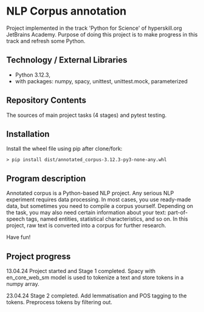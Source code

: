 # NLP Corpus annotation

Project implemented in the track 'Python for Science' of hyperskill.org JetBrains Academy. 
Purpose of doing this project is to make progress in this track and refresh some Python.

## Technology / External Libraries

- Python 3.12.3,
- with packages: numpy, spacy, unittest, unittest.mock, parameterized

## Repository Contents

The sources of main project tasks (4 stages) and pytest testing.

## Installation

Install the wheel file using pip after clone/fork:

    > pip install dist/annotated_corpus-3.12.3-py3-none-any.whl

## Program description

Annotated corpus is a Python-based NLP project. Any serious NLP experiment requires data processing. In most cases, you
use ready-made data, but sometimes you need to compile a corpus yourself. Depending on the task, you may also need
certain information about your text: part-of-speech tags, named entities, statistical characteristics, and so on. In
this project, raw text is converted into a corpus for further research.

Have fun!

## Project progress

[//]: # (Project was completed on 29.10.23)

13.04.24 Project started and Stage 1 completed. Spacy with en_core_web_sm model is used to tokenize a text and store
tokens in a numpy array.

23.04.24 Stage 2 completed. Add lemmatisation and POS tagging to the tokens. Preprocess tokens by filtering out.
